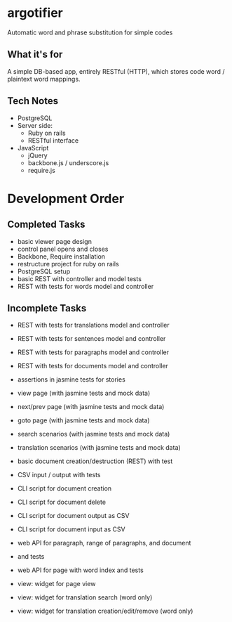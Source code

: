 argotifier
==========

Automatic word and phrase substitution for simple codes

What it's for
-------------

A simple DB-based app, entirely RESTful (HTTP), which stores 
code word / plaintext word mappings.

Tech Notes
----------

- PostgreSQL
- Server side:
   - Ruby on rails
   - RESTful interface
- JavaScript
   - jQuery
   - backbone.js / underscore.js
   - require.js


Development Order
=================

Completed Tasks
---------------
- basic viewer page design
- control panel opens and closes
- Backbone, Require installation
- restructure project for ruby on rails
- PostgreSQL setup
- basic REST with controller and model tests
- REST with tests for words model and controller


Incomplete Tasks
----------------

- REST with tests for translations model and controller
- REST with tests for sentences model and controller
- REST with tests for paragraphs model and controller
- REST with tests for documents model and controller

- assertions in jasmine tests for stories
- view page (with jasmine tests and mock data)
- next/prev page (with jasmine tests and mock data)
- goto page (with jasmine tests and mock data)

- search scenarios (with jasmine tests and mock data)
- translation scenarios (with jasmine tests and mock data)

- basic document creation/destruction (REST) with test
- CSV input / output with tests
- CLI script for document creation
- CLI script for document delete
- CLI script for document output as CSV
- CLI script for document input as CSV
- web API for paragraph, range of paragraphs, and document
 - and tests
- web API for page with word index and tests
- view: widget for page view
- view: widget for translation search (word only)
- view: widget for translation creation/edit/remove (word only)



